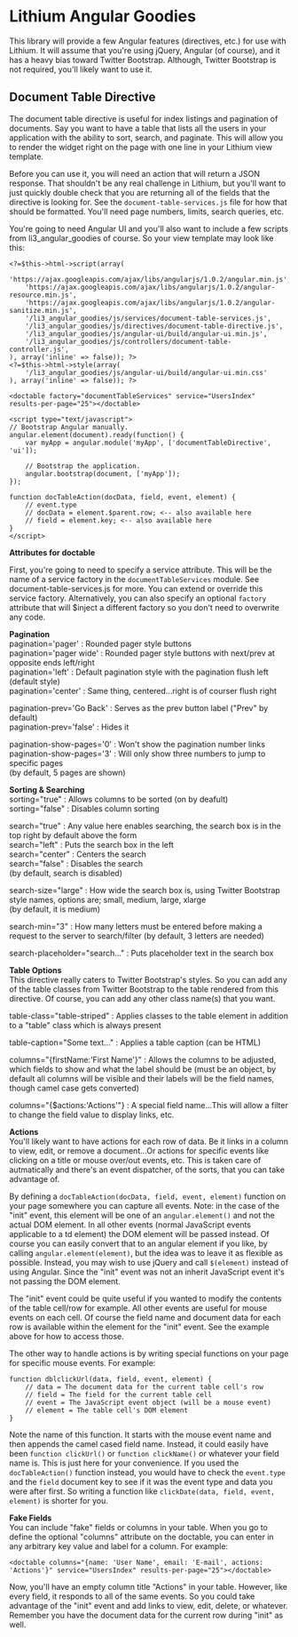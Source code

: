 Lithium Angular Goodies
=========

This library will provide a few Angular features (directives, etc.) for use with Lithium.
It will assume that you're using jQuery, Angular (of course), and it has a heavy bias toward
Twitter Bootstrap. Although, Twitter Bootstrap is not required, you'll likely want to use it.

## Document Table Directive

The document table directive is useful for index listings and pagination of documents.
Say you want to have a table that lists all the users in your application with the ability
to sort, search, and paginate. This will allow you to render the widget right on the page
with one line in your Lithium view template.

Before you can use it, you will need an action that will return a JSON response. That shouldn't be
any real challenge in Lithium, but you'll want to just quickly double check that you are returning
all of the fields that the directive is looking for. See the ```document-table-services.js``` file
for how that should be formatted. You'll need page numbers, limits, search queries, etc.

You're going to need Angular UI and you'll also want to include a few scripts from li3_angular_goodies
of course. So your view template may look like this:

```
<?=$this->html->script(array(
	'https://ajax.googleapis.com/ajax/libs/angularjs/1.0.2/angular.min.js',
	'https://ajax.googleapis.com/ajax/libs/angularjs/1.0.2/angular-resource.min.js',
	'https://ajax.googleapis.com/ajax/libs/angularjs/1.0.2/angular-sanitize.min.js',
	'/li3_angular_goodies/js/services/document-table-services.js',
	'/li3_angular_goodies/js/directives/document-table-directive.js',
	'/li3_angular_goodies/js/angular-ui/build/angular-ui.min.js',
	'/li3_angular_goodies/js/controllers/document-table-controller.js',
), array('inline' => false)); ?>
<?=$this->html->style(array(
	'/li3_angular_goodies/js/angular-ui/build/angular-ui.min.css'
), array('inline' => false)); ?>

<doctable factory="documentTableServices" service="UsersIndex" results-per-page="25"></doctable>

<script type="text/javascript">
// Bootstrap Angular manually.
angular.element(document).ready(function() {
	var myApp = angular.module('myApp', ['documentTableDirective', 'ui']);

	// Bootstrap the application.
	angular.bootstrap(document, ['myApp']);
});

function docTableAction(docData, field, event, element) {
	// event.type
	// docData = element.$parent.row; <-- also available here
	// field = element.key; <-- also available here
}
</script>
```

__Attributes for doctable__

First, you're going to need to specify a service attribute. This will be
the name of a service factory in the ```documentTableServices``` module.
See document-table-services.js for more. You can extend or override this service factory.
Alternatively, you can also specify an optional ```factory``` attribute that will $inject
a different factory so you don't need to overwrite any code.

__Pagination__  
pagination='pager' : Rounded pager style buttons  
pagination='pager wide' : Rounded pager style buttons with next/prev at opposite ends left/right  
pagination='left' : Default pagination style with the pagination flush left (default style)  
pagination='center' : Same thing, centered...right is of courser flush right

pagination-prev='Go Back' : Serves as the prev button label ("Prev" by default)  
pagination-prev='false' : Hides it

pagination-show-pages='0' : Won't show the pagination number links  
pagination-show-pages='3' : Will only show three numbers to jump to specific pages  
(by default, 5 pages are shown)

__Sorting & Searching__  
sorting="true" : Allows columns to be sorted (on by deafult)  
sorting="false" : Disables column sorting  

search="true" : Any value here enables searching, the search box is in the top right by default above the form  
search="left" : Puts the search box in the left  
search="center" : Centers the search  
search="false" : Disables the search  
(by default, search is disabled)

search-size="large" : How wide the search box is, using Twitter Bootstrap style names, options are; small, medium, large, xlarge  
(by default, it is medium)

search-min="3" : How many letters must be entered before making a request to the server to search/filter
(by default, 3 letters are needed)

search-placeholder="search..." : Puts placeholder text in the search box

__Table Options__   
This directive really caters to Twitter Bootstrap's styles. So you can add any of the table classes from Twitter Bootstrap
to the table rendered from this directive. Of course, you can add any other class name(s) that you want.

table-class="table-striped" : Applies classes to the table element in addition to a "table" class which is always present

table-caption="Some text..." : Applies a table caption (can be HTML)

columns="{firstName:'First Name'}" : Allows the columns to be adjusted, which fields to show and what the label should be
(must be an object, by default all columns will be visible and their labels will be the field names, though camel case gets converted)

columns="{$actions:'Actions'"} : A special field name...This will allow a filter to change the field value to display links, etc.

__Actions__   
You'll likely want to have actions for each row of data. Be it links in a column to view, edit, or remove a document...Or actions
for specific events like clicking on a title or mouse over/out events, etc. This is taken care of autmatically and there's an event
dispatcher, of the sorts, that you can take advantage of.

By defining a ```docTableAction(docData, field, event, element)``` function on your page somewhere you can capture all events.
Note: in the case of the "init" event, this element will be one of an ```angular.element()``` and not the actual DOM element.
In all other events (normal JavaScript events applicable to a td element) the DOM element will be passed instead. Of course you can
easily convert that to an angular element if you like, by calling ```angular.element(element)```, but the idea was to leave it as flexible
as possible. Instead, you may wish to use jQuery and call ```$(element)``` instead of using Angular. Since the "init" event was not an inherit
JavaScript event it's not passing the DOM element.

The "init" event could be quite useful if you wanted to modify the contents of the table cell/row for example. All other events are useful
for mouse events on each cell. Of course the field name and document data for each row is available within the element for the "init" event.
See the example above for how to access those.

The other way to handle actions is by writing special functions on your page for specific mouse events. For example:
```
function dblclickUrl(data, field, event, element) {
	// data = The document data for the current table cell's row
	// field = The field for the current table cell
	// event = The JavaScript event object (will be a mouse event)
	// element = The table cell's DOM element
}
```

Note the name of this function. It starts with the mouse event name and then appends the camel cased field name. Instead, it could
easily have been ```function clickUrl()``` or ```function clickName()``` or whatever your field name is. This is just here for your convenience.
If you used the ```docTableAction()``` function instead, you would have to check the ```event.type``` and the ```field``` document key to see if it
was the event type and data you were after first. So writing a function like ```clickDate(data, field, event, element)``` is shorter for you.

__Fake Fields__   
You can include "fake" fields or columns in your table. When you go to define the optional "columns" attribute on the doctable, you can enter in
any arbitrary key value and label for a column. For example:
```
<doctable columns="{name: 'User Name', email: 'E-mail', actions: 'Actions'}" service="UsersIndex" results-per-page="25"></doctable>
```

Now, you'll have an empty column title "Actions" in your table. However, like every field, it responds to all of the same events. So you could
take advantage of the "init" event and add links to view, edit, delete, or whatever. Remember you have the document data for the current row
during "init" as well.